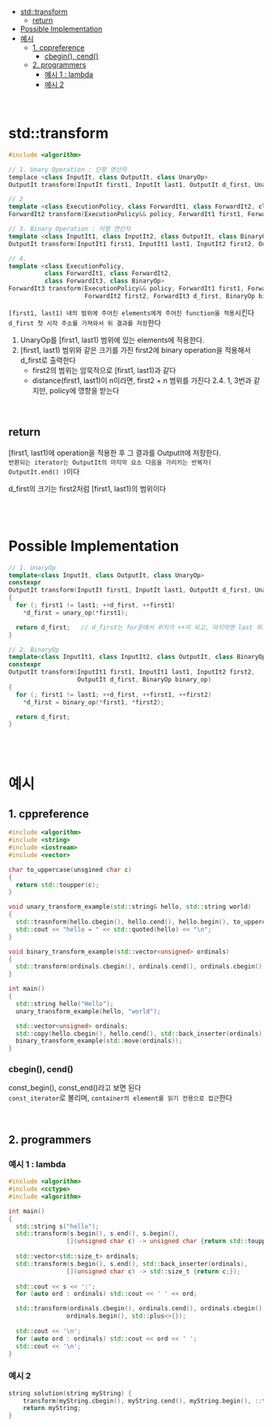 - [std::transform](#stdtransform)
  - [return](#return)
- [Possible Implementation](#possible-implementation)
- [예시](#예시)
  - [1. cppreference](#1-cppreference)
    - [cbegin(), cend()](#cbegin-cend)
  - [2. programmers](#2-programmers)
    - [예시 1 : lambda](#예시-1--lambda)
    - [예시 2](#예시-2)

<br>

# std::transform
```cpp
#include <algorithm>

// 1. Unary Operation : 단항 연산자
templace <class InputIt, class OutputIt, class UnaryOp>
OutputIt transform(InputIt first1, InputIt last1, OutputIt d_first, UnaryOp unary_op);

// 2
template <class ExecutionPolicy, class ForwardIt1, class ForwardIt2, class UnaryOp>
ForwardIt2 transform(ExecutionPolicy&& policy, ForwardIt1 first1, ForwardIt1 last1, ForwardIt2 d_first, UnaryOp unary_op);

// 3. Binary Operation : 이항 연산자
template <class InputIt1, class InputIt2, class OutputIt, class BinaryOp>
OutputIt transform(InputIt1 first1, InputIt1 last1, InputIt2 first2, OutputIt d_first, BinaryOp binary_op);

// 4.
template <class ExecutionPolicy, 
          class ForwardIt1, class ForwardIt2, 
          class ForwardIt3, class BinaryOp>
ForwardIt3 transform(ExecutionPolicy&& policy, ForwardIt1 first1, ForwardIt1 last1, 
                     ForwardIt2 first2, ForwardIt3 d_first, BinaryOp binary_op);

```
`[first1, last1) 내의 범위에 주어진 elements에게 주어진 function을 적용`시킨다<br>
`d_first 첫 시작 주소를 가져와서 위 결과를 저장`한다<br>

1. UnaryOp를 [first1, last1) 범위에 있는 elements에 적용한다.
3. [first1, last1) 범위와 같은 크기를 가진 first2에 binary operation을 적용해서 d_first로 출력한다
   - first2의 범위는 암묵적으로 [first1, last1)과 같다
   - distance(first1, last1)이 n이라면, first2 + n 범위를 가진다
2.4. 1, 3번과 같지만, policy에 영향을 받는다

<br>

## return
[first1, last1)에 operation을 적용한 후 그 결과를 OutputIt에 저장한다.<br>
`반환되는 iterator는 OutputIt의 마지막 요소 다음을 가리키는 반복자( OutputIt.end() )`이다<br>

d_first의 크기는 first2처럼 [first1, last1)의 범위이다<br>

<br>
<br>

# Possible Implementation
```cpp
// 1. UnaryOp
template<class InputIt, class OutputIt, class UnaryOp>
constexpr
OutputIt transform(InputIt first1, InputIt last1, OutputIt d_first, UnaryOp unary_op)
{
  for (; first1 != last1; ++d_first, ++first1)
    *d_first = unary_op(*first1);

  return d_first;   // d_first는 for문에서 위치가 ++이 되고, 마지막엔 last 위치이다
}

// 2. BinaryOp
template<class InputIt1, class InputIt2, class OutputIt, class BinaryOp>
constexpr
OutputIt transform(InputIt1 first1, InputIt1 last1, InputIt2 first2,
                   OutputIt d_first, BinaryOp binary_op)
{
  for (; first1 != last1; ++d_first, ++first1, ++first2)
    *d_first = binary_op(*first1, *first2);

  return d_first;
}
```

<br>
<br>

# 예시
## 1. cppreference
```cpp
#include <algorithm>
#include <string>
#include <iostream>
#include <vector>

char to_uppercase(unsgined char c)
{
  return std::toupper(c);
}

void unary_transform_example(std::string& hello, std::string world)
{
  std::trasnform(hello.cbegin(), hello.cend(), hello.begin(), to_uppercase);
  std::cout << "hello = " << std::quoted(hello) << "\n";
}

void binary_transform_example(std::vector<unsigned> ordinals)
{
  std::transform(ordinals.cbegin(), ordinals.cend(), ordinals.cbegin(), ordinals.begin(), std::plus<>{});
}

int main()
{
  std::string hello("Hello");
  unary_transform_example(hello, "world");

  std::vector<unsigned> ordinals;
  std::copy(hello.cbegin(), hello.cend(), std::back_inserter(ordinals));
  binary_transform_example(std::move(ordinals));
}
```

### cbegin(), cend()
const_begin(), const_end()라고 보면 된다<br>
`const_iterator`로 불리며, `container의 element를 읽기 전용으로 접근`한다<br>

<br>

## 2. programmers

### 예시 1 : lambda
```cpp
#include <algorithm>
#include <cctype>
#include <algorithm>

int main()
{
  std::string s("hello");
  std::transform(s.begin(), s.end(), s.begin(),
                [](unsigned char c) -> unsigned char {return std::toupper(c);});
  
  std::vector<std::size_t> ordinals;
  std::transform(s.begin(), s.end(), std::back_inserter(ordinals),
                [](unsigned char c) -> std::size_t {return c;});
  
  std::cout << s << ':';
  for (auto ord : ordinals) std::cout << ' ' << ord;

  std::transform(ordinals.cbegin(), ordinals.cend(), ordinals.cbegin(),
                ordinals.begin(), std::plus<>{});
  
  std::cout << '\n';
  for (auto ord : ordinals) std::cout << ord << ' ';
  std::cout << '\n';
}
```

### 예시 2
```cpp
string solution(string myString) {
    transform(myString.cbegin(), myString.cend(), myString.begin(), ::tolower);
    return myString;
}
```
